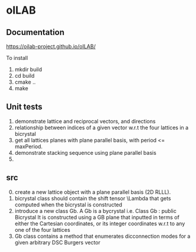 # oILAB

Documentation
-------------
https://oilab-project.github.io/oILAB/

To install

1) mkdir build
2) cd build
3) cmake ..
4) make


Unit tests
----------

1) demonstrate lattice and reciprocal vectors, and directions
2) relationship between indices of a given vector w.r.t the four lattices in a bicrystal
3) get all lattices planes with plane parallel basis, with period <= maxPeriod. 
4) demonstrate stacking sequence using plane parallel basis
5)


src
----
0) create a new lattice object with a plane parallel basis (2D RLLL). 
1) bicrystal class should contain the shift tensor \Lambda that gets computed when the bicrystal is constructed
2) introduce a new class Gb. A Gb is a bycrystal i.e.
            Class Gb : public Bicrystal
   It is constructed using a GB plane that inputted in terms of either the Cartesian coordinates, or its integer coordinates w.r.t to any one of the four lattices
3) Gb class contains a method that enumerates dicconnection modes for a given arbitrary DSC Burgers vector
